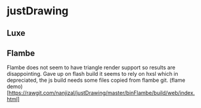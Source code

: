 # justDrawing

## Luxe


## Flambe 
Flambe does not seem to have triangle render support so results are disappointing.
Gave up on flash build it seems to rely on hxsl which in depreciated, the js build needs some files copied from flambe git.
(flame demo)[https://rawgit.com/nanjizal/justDrawing/master/binFlambe/build/web/index.html]
